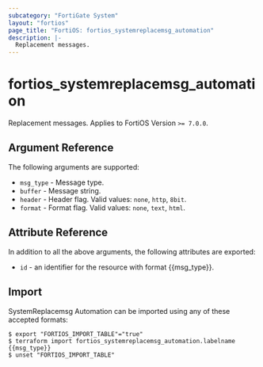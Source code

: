 ```yaml
---
subcategory: "FortiGate System"
layout: "fortios"
page_title: "FortiOS: fortios_systemreplacemsg_automation"
description: |-
  Replacement messages.
---
```


# fortios_systemreplacemsg_automation
Replacement messages. Applies to FortiOS Version `>= 7.0.0`.

## Argument Reference

The following arguments are supported:

* `msg_type` - Message type.
* `buffer` - Message string.
* `header` - Header flag. Valid values: `none`, `http`, `8bit`.
* `format` - Format flag. Valid values: `none`, `text`, `html`.


## Attribute Reference

In addition to all the above arguments, the following attributes are exported:
* `id` - an identifier for the resource with format {{msg_type}}.

## Import

SystemReplacemsg Automation can be imported using any of these accepted formats:
```
$ export "FORTIOS_IMPORT_TABLE"="true"
$ terraform import fortios_systemreplacemsg_automation.labelname {{msg_type}}
$ unset "FORTIOS_IMPORT_TABLE"
```

